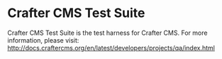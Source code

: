 Crafter CMS Test Suite
=========================

Crafter CMS Test Suite is the test harness for Crafter CMS. For more information, please visit: http://docs.craftercms.org/en/latest/developers/projects/qa/index.html
